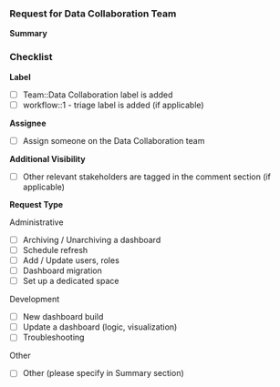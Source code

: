 ### Request for Data Collaboration Team

**Summary**


### Checklist

**Label**
- [ ] Team::Data Collaboration label is added
- [ ] workflow::1 - triage label is added (if applicable)

**Assignee** 
- [ ] Assign someone on the Data Collaboration team 

**Additional Visibility**
- [ ] Other relevant stakeholders are tagged in the comment section (if applicable)

**Request Type**

Administrative 
- [ ] Archiving / Unarchiving a dashboard
- [ ] Schedule refresh
- [ ] Add / Update users, roles
- [ ] Dashboard migration
- [ ] Set up a dedicated space

Development 
- [ ] New dashboard build
- [ ] Update a dashboard (logic, visualization)
- [ ] Troubleshooting

Other
- [ ] Other (please specify in Summary section)
